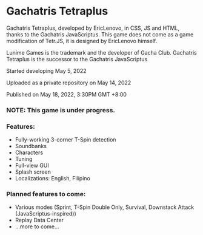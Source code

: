 # Gachatris Tetraplus
Gachatris Tetraplus, developed by EricLenovo, in CSS, JS and HTML, thanks to the Gachatris JavaScriptus.
This game does not come as a game modification of Tetr.JS, it is designed by EricLenovo himself.

Lunime Games is the trademark and the developer of Gacha Club.
Gachatris Tetraplus is the successor to the Gachatris JavaScriptus

Started developing May 5, 2022

Uploaded as a private repository on May 14, 2022

Published on May 18, 2022, 3:30PM GMT +8:00

### NOTE: This game is under progress.
### Features:
- Fully-working 3-corner T-Spin detection
- Soundbanks
- Characters
- Tuning
- Full-view GUI
- Splash screen
- Localizations: English, Filipino

### Planned features to come:
- Various modes (Sprint, T-Spin Double Only, Survival, Downstack Attack (JavaScriptus-inspired))
- Replay Data Center
- ...more to come...
